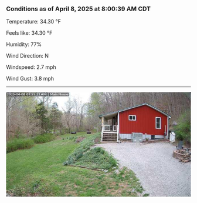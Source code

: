 ### Conditions as of April 8, 2025 at 8:00:39 AM CDT 

Temperature: 34.30 &deg;F

Feels like: 34.30 &deg;F

Humidity: 77%

Wind Direction: N

Windspeed: 2.7 mph

Wind Gust: 3.8 mph

---

<img src="./images/latest.jpeg"/>

